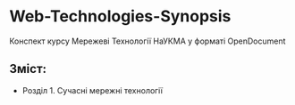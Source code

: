 # Web-Technologies-Synopsis

Конспект курсу Мережеві Технології НаУКМА у форматі OpenDocument

## Зміст:

* Розділ 1. Сучасні мережні технології
